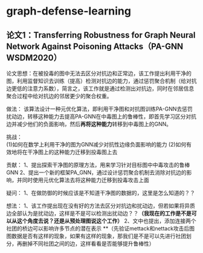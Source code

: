 # graph-defense-learning
## 论文1：Transferring Robustness for Graph Neural Network Against Poisoning Attacks（PA-GNN WSDM2020）
 论文思想：在被投毒的图中无法去区分对抗边和正常边，该工作提出利用干净的图，利用监督知识去训练（提高）检测对抗边的能力，通过惩罚聚合机制（给对抗边更低的注意力系数），简言之，该工作就是通过检测出对抗边，同时在邻居信息聚合过程中给对抗边的邻居更少的聚合权重。

做法：
该算法设计一种元优化算法，即利用干净图和对抗图训练PA-GNN去惩罚扰动边，转移这种能力去提高PA-GNN在中毒图上的鲁棒性，即首先学习区分对抗边并减少他们的负面影响，然后**再将这种能力**转移到中毒图上的GNN。

挑战：  
(1)如何在数学上利用干净的图为GNN减少对抗性边缘负面影响的能力
(2)如何有效地将在干净图上的这种能力迁移到投毒图上去

贡献：
1、提出探索干净图的原理方法，用来学习针对目标图中中毒攻击的鲁棒GNN
2、提出一个新的框架PA_GNN，通过设计惩罚聚合机制去消除对抗边的影响，并同时使用元优化算法去将这种能力迁移到投毒攻击上面




疑问：
1、在做防御的时候应该是不知道干净图的数据的，这里是怎么知道的？？






想法：
1、该工作提出现在没有好的方法去区分对抗边和扰动边，但若如果将异质边全部认为是扰动边，这样是不是可以检测出扰动边？？**（我现在的工作是不是可以从这个角度去说？还是从预处理图说这个工作）**
2、文中也提出，添加连接两个社团的桥边可以影响许多节点的潜在表示 **（先验证mettack和nettack攻击后图图数据是否有这样的现象，如果有这样的现象，那我们是不是可以先进行社团划分，再删掉不同社团之间的边，这样看看是否能够提升鲁棒性）
